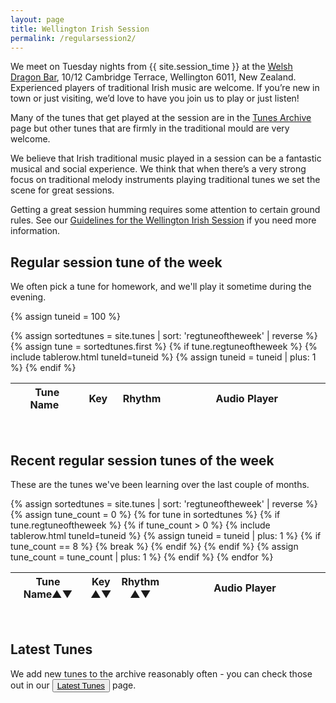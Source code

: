 ```yaml
---
layout: page
title: Wellington Irish Session
permalink: /regularsession2/
---
```

We meet on Tuesday nights from {{ site.session_time }} at the <a href="/dragon/">Welsh Dragon Bar</a>, 10/12 Cambridge Terrace, Wellington 6011, New Zealand. Experienced players of traditional Irish music are welcome. If you’re new in town or just visiting, we’d love to have you join us to play or just listen!

Many of the tunes that get played at the session are in the <a href="/tunes_archive/">Tunes Archive</a> page but other tunes that are firmly in the traditional mould are very welcome.

We believe that Irish traditional music played in a session can be a fantastic musical and social experience. We think that when there’s a very strong focus on traditional melody instruments playing traditional tunes we set the scene for great sessions.

Getting a great session humming requires some attention to certain ground rules. See our <a href="/regularguidelines/">Guidelines for the Wellington Irish Session</a> if you need more information.

Regular session tune of the week
--------

We often pick a tune for homework, and we'll play it sometime during the evening.

<div id="audioPlayer"></div>
<div id="abc-textareas"></div>
<script>
var textAreas = document.getElementById("abc-textareas");
</script>

{% assign tuneid = 100 %}

<div style="overflow-x:auto;">
<table style="width:100%" id="regtuneoftheweek" class="tablesorter">
<thead>
    <tr>
    <th style="width:25%;">&nbsp;Tune Name&nbsp;</th>
    <th style="width:6%;">&nbsp;Key&nbsp;</th>
    <th style="width:9%;">&nbsp;Rhythm&nbsp;</th>
    <th style="width:60%;">Audio Player</th>
    </tr>
</thead>
<tbody>
  {% assign sortedtunes = site.tunes | sort: 'regtuneoftheweek' | reverse %}
  {% assign tune = sortedtunes.first %}
  {% if tune.regtuneoftheweek %}
{% include tablerow.html tuneId=tuneid %}
    {% assign tuneid = tuneid | plus: 1 %}
  {% endif %}
</tbody>
</table>
</div>
<br />

Recent regular session tunes of the week
--------

These are the tunes we've been learning over the last couple of months.

<div style="overflow-x:auto;">
<table style="width:100%" id="oldregtunesoftheweek" class="tablesorter">
<thead>
    <tr>
    <th style="width:25%;">Tune Name&#x25B2;&#x25BC;</th>
    <th style="width:6%;">Key<br />&#x25B2;&#x25BC;</th>
    <th style="width:9%;">Rhythm<br />&#x25B2;&#x25BC;</th>
    <th style="width:60%;">Audio Player</th>
    </tr>
</thead>
<tbody>
  {% assign sortedtunes = site.tunes | sort: 'regtuneoftheweek' | reverse %}
  {% assign tune_count = 0 %}
  {% for tune in sortedtunes %}
    {% if tune.regtuneoftheweek %}
      {% if tune_count > 0 %}
{% include tablerow.html tuneId=tuneid %}
        {% assign tuneid = tuneid | plus: 1 %}
        {% if tune_count == 8 %}
          {% break %}
        {% endif %}
      {% endif %}
      {% assign tune_count = tune_count | plus: 1 %}
    {% endif %}
  {% endfor %}
</tbody>
</table>
</div>
<br />

Latest Tunes
------------

We add new tunes to the archive reasonably often - you can check those out in our <a href="/latest/"><button class="filterButton" style="display: inline;"> Latest Tunes</button></a> page.

<script>
$(document).ready(function() {
    audioPlayer.innerHTML = createAudioPlayer();

    /* turn off sorting on last column */
    $("#oldregtunesoftheweek").tablesorter({headers: { 3:{sorter: false}}});

});
</script>
